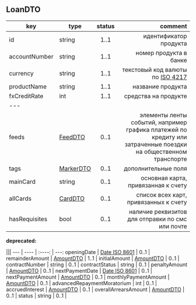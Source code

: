 ﻿## LoanDTO

key | type | status | comment
--- | ---- | :----: | ---:
id | string | 1..1 | идентификатор продукта
accountNumber | string | 1..1 | номер продукта в банке
currency | string | 1..1 | текстовый код валюты по [ISO 4217](https://ru.wikipedia.org/wiki/ISO_4217)
productName | string | 1..1 | название продукта
fxCreditRate | int | 1..1 | средства на продукте
--- |||
feeds | [FeedDTO](#feeddto) | 0..1 | элементы ленты событий, например графика платежей по кредиту или затраченные поездки на общественном транспорте
tags | [MarkerDTO](#markerdto) | 0..1 | дополнительные поля
mainCard | string | 0..1 | основная карта, привязанная к счету
allCards | [CardDTO](#carddto) | 0..1 | список всех карт, привязанных к счету
hasRequisites | bool | 0..1 | наличие реквизитов для отправки по смс или почте

**deprecated:**

 |||
--- | ---- | :----: | ---:
openingDate | [Date ISO 8601](https://ru.wikipedia.org/wiki/ISO_8601) | 0..1 | 
remainderAmount | [AmountDTO](#amountdto) | 1..1 | 
initialAmount | [AmountDTO](#amountdto) | 0..1 | 
contractNumber | string | 0..1 | 
contractStatus | string | 0..1 | 
penaltyAmount | [AmountDTO](#amountdto) | 0..1 | 
nextPaymentDate | [Date ISO 8601](https://ru.wikipedia.org/wiki/ISO_8601) | 0..1 | 
nextPaymentAmount | [AmountDTO](#amountdto) | 0..1 | 
monthlyPaymentAmount | [AmountDTO](#amountdto) | 0..1 | 
advancedRepaymentMoratorium | int | 0..1 | 
accruedInterest | [AmountDTO](#amountdto) | 0..1 | 
overallArrearsAmount | [AmountDTO](#amountdto) | 0..1 | 
status | string | 0..1 | 

